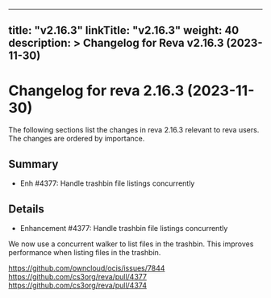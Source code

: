 
---
title: "v2.16.3"
linkTitle: "v2.16.3"
weight: 40
description: >
  Changelog for Reva v2.16.3 (2023-11-30)
---

Changelog for reva 2.16.3 (2023-11-30)
=======================================

The following sections list the changes in reva 2.16.3 relevant to
reva users. The changes are ordered by importance.

Summary
-------

*   Enh #4377: Handle trashbin file listings concurrently

Details
-------

*   Enhancement #4377: Handle trashbin file listings concurrently

   We now use a concurrent walker to list files in the trashbin. This improves performance when
   listing files in the trashbin.

   https://github.com/owncloud/ocis/issues/7844
   https://github.com/cs3org/reva/pull/4377
   https://github.com/cs3org/reva/pull/4374

